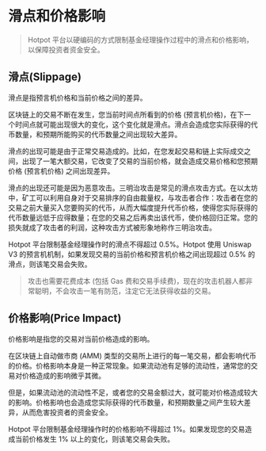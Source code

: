# 滑点和价格影响

> Hotpot 平台以硬编码的方式限制基金经理操作过程中的滑点和价格影响，以保障投资者资金安全。

## 滑点(Slippage)

滑点是指预言机价格和当前价格之间的差异。

区块链上的交易不断在发生，您当前时间点所看到的价格 (预言机价格)，在下一个时间点就可能出现很大的变化，这个变化就是滑点。滑点会造成您实际获得的代币数量，和预期所能购买的代币数量之间出现较大差异。

滑点的出现可能是由于正常交易造成的。比如，在您发起交易和链上实际成交之间，出现了一笔大额交易，它改变了交易的当前价格，就会造成交易价格和您预期价格 (预言机价格) 之间出现差异。

滑点的出现还可能是因为恶意攻击。三明治攻击是常见的滑点攻击方式。在以太坊中，矿工可以利用自身对于交易排序的自由裁量权，与攻击者合作：攻击者在您的交易之前大量买入您要购买的代币，从而大幅度提升代币价格，使得您实际获得的代币数量远低于应得数量；在您的交易之后再卖出该代币，使价格回归正常。您的损失就成了攻击者的利润，这种攻击方式被形象地称作三明治攻击。

Hotpot 平台限制基金经理操作时的滑点不得超过 0.5%。Hotpot 使用 Uniswap V3 的预言机机制，如果发现交易的当前价格和预言机价格之间出现超过 0.5% 的滑点，则该笔交易会失败。

> 攻击也需要花费成本 (包括 Gas 费和交易手续费)，现在的攻击机器人都非常聪明，不会攻击一笔有防范，注定它无法获得收益的交易。

## 价格影响(Price Impact)

价格影响是指您的交易对当前价格造成的影响。

在区块链上自动做市商 (AMM) 类型的交易所上进行的每一笔交易，都会影响代币的价格。价格影响本身是一种正常现象。如果流动池有足够的流动性，通常您的交易对价格造成的影响微乎其微。

但是，如果流动池的流动性不足，或者您的交易金额过大，就可能对价格造成较大的影响。价格影响也会造成您实际获得的代币数量，和预期数量之间产生较大差异，从而危害投资者的资金安全。

Hotpot 平台限制基金经理操作时的价格影响不得超过 1%。如果发现您的交易造成当前价格发生 1% 以上的变化，则该笔交易会失败。